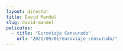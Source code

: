 ```yaml
---
layout: director
title: David Mandel
slug: david-mandel
peliculas:
  - title: "Euroviaje Censurado"
    url: "2021/09/01/euroviaje-censurado/"
---
```

